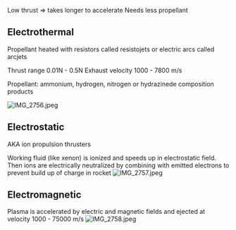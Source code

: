 Low thrust => takes longer to accelerate
Needs less propellant

## Electrothermal

Propellant heated with resistors called resistojets or electric arcs called arcjets

Thrust range 0.01N - 0.5N
Exhaust velocity 1000 - 7800 m/s

Propellant: ammonium, hydrogen, nitrogen or hydrazinede composition products

![IMG_2756.jpeg](img_2756.jpeg)

## Electrostatic

AKA ion propulsion thrusters

Working fluid (like xenon) is ionized and speeds up in electrostatic field.
Then ions are electrically neutralized by combining with emitted electrons to prevent build up of charge in rocket
![IMG_2757.jpeg](img_2757.jpeg)

## Electromagnetic

Plasma is accelerated by electric and magnetic fields and ejected at velocity 1000 - 75000 m/s
![IMG_2758.jpeg](img_2758.jpeg)
